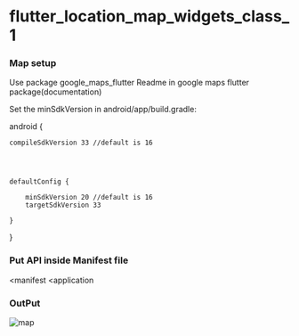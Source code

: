 # flutter_location_map_widgets_class_1
### Map setup 
Use package google_maps_flutter
Readme in google maps flutter package(documentation)

Set the minSdkVersion in android/app/build.gradle:

android {
    
    compileSdkVersion 33 //default is 16
    



    defaultConfig {
      
        minSdkVersion 20 //default is 16
        targetSdkVersion 33
        
    }

   
}

### Put API inside Manifest file

<manifest 
  <application 
    <meta-data android:name="com.google.android.geo.API_KEY"
               android:value="YOUR KEY HERE"/>

### OutPut

![map](https://github.com/hossain-eee/Ostad-Module-15-GoogleMap/assets/101991583/4e2d6532-107b-4e38-a94c-7087dae720c9)
